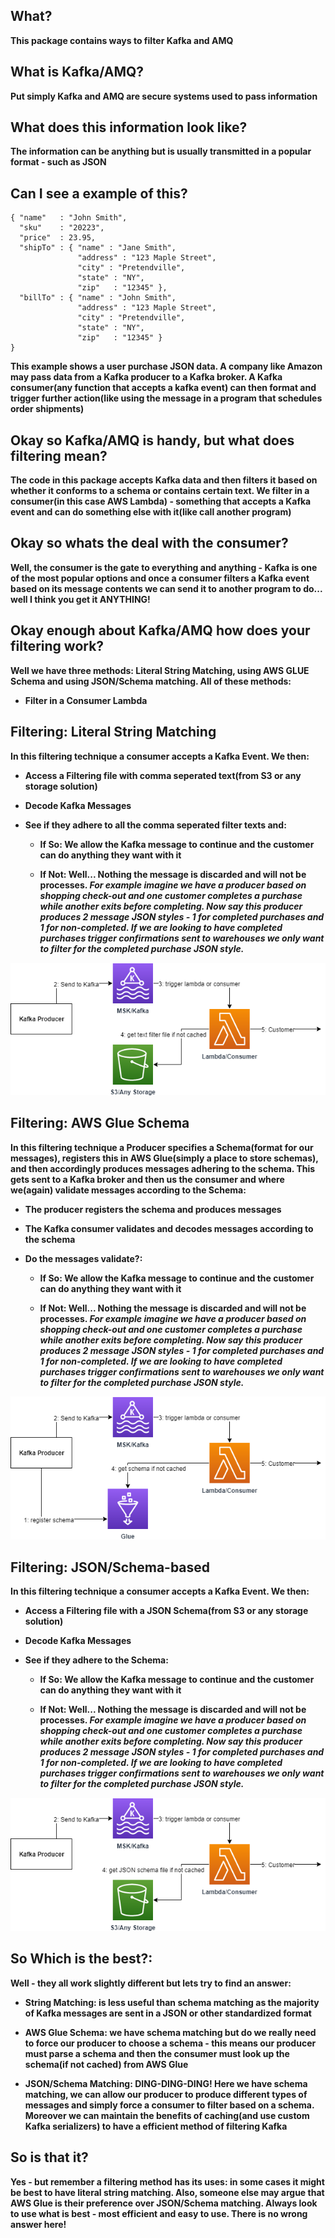 
## What?

**This package contains ways to filter Kafka and AMQ**

## What is Kafka/AMQ?

**Put simply Kafka and AMQ are secure systems used to pass information**

## What does this information look like?

**The information can be anything but is usually transmitted in a popular format - such as JSON**

## Can I see a example of this?

```
{ "name"   : "John Smith",
  "sku"    : "20223",
  "price"  : 23.95,
  "shipTo" : { "name" : "Jane Smith",
               "address" : "123 Maple Street",
               "city" : "Pretendville",
               "state" : "NY",
               "zip"   : "12345" },
  "billTo" : { "name" : "John Smith",
               "address" : "123 Maple Street",
               "city" : "Pretendville",
               "state" : "NY",
               "zip"   : "12345" }
}
```

**This example shows a user purchase JSON data. A company like Amazon may pass data from a Kafka producer to  a Kafka broker. A Kafka consumer(any function that accepts a kafka event) can then format and trigger further action(like using the message in a program that schedules order shipments)**

## Okay so Kafka/AMQ is handy, but what does filtering mean?

**The code in this package accepts Kafka data and then filters it based on whether it conforms to a schema or contains certain text. We filter in a consumer(in this case AWS Lambda) - something that accepts a Kafka event and can do something else with it(like call another program)**

## Okay so whats the deal with the consumer?

**Well, the consumer is the gate to everything and anything - Kafka is one of the most popular options and once a consumer filters a Kafka event based on its message contents we can send it to another program to do... well I think you get it ANYTHING!**

## Okay enough about Kafka/AMQ how does your filtering work?

**Well we have three methods: Literal String Matching, using AWS GLUE Schema and using JSON/Schema matching. All of these methods:**

- **Filter in a Consumer Lambda**


## Filtering: Literal String Matching

**In this filtering technique a consumer accepts a Kafka Event. We then:**

- **Access a Filtering file with comma seperated text(from S3 or any storage solution)**

- **Decode Kafka Messages**

- **See if they adhere to all the comma seperated filter texts and:**

    - **If So: We allow the Kafka message to continue and the customer can do anything they want with it**

    - **If Not: Well... Nothing the message is discarded and will not be processes. *For example imagine we have a producer based on shopping check-out and one customer completes a purchase while another exits before completing. Now say this producer produces 2 message JSON styles - 1 for completed purchases and 1 for non-completed. If we are looking to have completed purchases trigger confirmations sent to warehouses we only want to filter for the completed purchase JSON style.***

![plot](filterDiagram.png)

## Filtering: AWS Glue Schema

**In this filtering technique a Producer specifies a Schema(format for our messages), registers this in AWS Glue(simply a place to store schemas), and then accordingly produces messages adhering to the schema. This gets sent to a Kafka broker and then us the consumer and where we(again) validate messages according to the Schema:**

- **The producer registers the schema and produces messages**

- **The Kafka consumer validates and decodes messages according to the schema**

- **Do the messages validate?:**

    - **If So: We allow the Kafka message to continue and the customer can do anything they want with it**

    - **If Not: Well... Nothing the message is discarded and will not be processes. *For example imagine we have a producer based on shopping check-out and one customer completes a purchase while another exits before completing. Now say this producer produces 2 message JSON styles - 1 for completed purchases and 1 for non-completed. If we are looking to have completed purchases trigger confirmations sent to warehouses we only want to filter for the completed purchase JSON style.***

![plot](glueDiagram.png)

## Filtering: JSON/Schema-based 

**In this filtering technique a consumer accepts a Kafka Event. We then:**

- **Access a Filtering file with a JSON Schema(from S3 or any storage solution)**

- **Decode Kafka Messages**

- **See if they adhere to the Schema:**

    - **If So: We allow the Kafka message to continue and the customer can do anything they want with it**

    - **If Not: Well... Nothing the message is discarded and will not be processes. *For example imagine we have a producer based on shopping check-out and one customer completes a purchase while another exits before completing. Now say this producer produces 2 message JSON styles - 1 for completed purchases and 1 for non-completed. If we are looking to have completed purchases trigger confirmations sent to warehouses we only want to filter for the completed purchase JSON style.***

![plot](jsonDiagram.png)

## So Which is the best?:

**Well - they all work slightly different but lets try to find an answer:**

- **String Matching: is less useful than schema matching as the majority of Kafka messages are sent in a JSON or other standardized format**

- **AWS Glue Schema: we have schema matching but do we really need to force our producer to choose a schema - this means our producer must parse a schema and then the consumer must look up the schema(if not cached) from AWS Glue**

- **JSON/Schema Matching: DING-DING-DING! Here we have schema matching, we can allow our producer to produce different types of messages and simply force a consumer to filter based on a schema. Moreover we can maintain the benefits of caching(and use custom Kafka serializers) to have a efficient method of filtering Kafka**

## So is that it?

**Yes - but remember a filtering method has its uses: in some cases it might be best to have literal string matching. Also, someone else may argue that AWS Glue is their preference over JSON/Schema matching. Always look to use what is best - most efficient and easy to use. There is no wrong answer here!**
